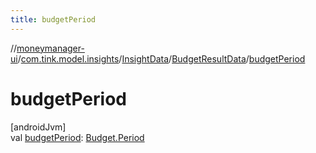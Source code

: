 ```yaml
---
title: budgetPeriod
---
```

//[moneymanager-ui](../../../../index.html)/[com.tink.model.insights](../../index.html)/[InsightData](../index.html)/[BudgetResultData](index.html)/[budgetPeriod](budget-period.html)



# budgetPeriod



[androidJvm]\
val [budgetPeriod](budget-period.html): [Budget.Period](../../../com.tink.model.budget/-budget/-period/index.html)




